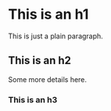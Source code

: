 # This is an h1

This is just a plain paragraph.

## This is an h2

Some more details here.

### This is an h3
